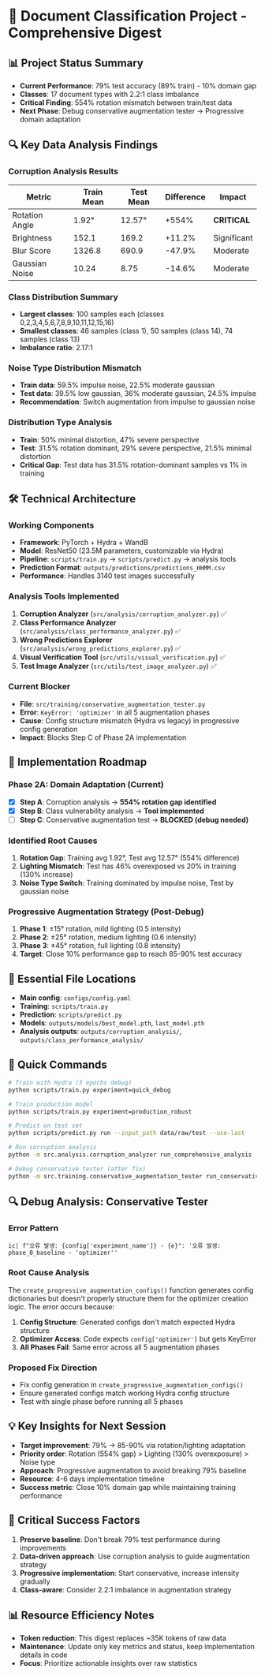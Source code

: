 # 🚀 Document Classification Project - Comprehensive Digest

## 📊 Project Status Summary
- **Current Performance**: 79% test accuracy (89% train) - 10% domain gap
- **Classes**: 17 document types with 2.2:1 class imbalance  
- **Critical Finding**: 554% rotation mismatch between train/test data
- **Next Phase**: Debug conservative augmentation tester → Progressive domain adaptation

## 🔍 Key Data Analysis Findings

### Corruption Analysis Results
| Metric | Train Mean | Test Mean | Difference | Impact |
|--------|------------|-----------|------------|--------|
| Rotation Angle | 1.92° | 12.57° | +554% | **CRITICAL** |
| Brightness | 152.1 | 169.2 | +11.2% | Significant |
| Blur Score | 1326.8 | 690.9 | -47.9% | Moderate |
| Gaussian Noise | 10.24 | 8.75 | -14.6% | Moderate |

### Class Distribution Summary
- **Largest classes**: 100 samples each (classes 0,2,3,4,5,6,7,8,9,10,11,12,15,16)
- **Smallest classes**: 46 samples (class 1), 50 samples (class 14), 74 samples (class 13)
- **Imbalance ratio**: 2.17:1

### Noise Type Distribution Mismatch
- **Train data**: 59.5% impulse noise, 22.5% moderate gaussian
- **Test data**: 39.5% low gaussian, 36% moderate gaussian, 24.5% impulse
- **Recommendation**: Switch augmentation from impulse to gaussian noise

### Distribution Type Analysis
- **Train**: 50% minimal distortion, 47% severe perspective
- **Test**: 31.5% rotation dominant, 29% severe perspective, 21.5% minimal distortion
- **Critical Gap**: Test data has 31.5% rotation-dominant samples vs 1% in training

## 🛠️ Technical Architecture

### Working Components
- **Framework**: PyTorch + Hydra + WandB
- **Model**: ResNet50 (23.5M parameters, customizable via Hydra)
- **Pipeline**: `scripts/train.py` → `scripts/predict.py` → analysis tools
- **Prediction Format**: `outputs/predictions/predictions_HHMM.csv`
- **Performance**: Handles 3140 test images successfully

### Analysis Tools Implemented
1. **Corruption Analyzer** (`src/analysis/corruption_analyzer.py`) ✅
2. **Class Performance Analyzer** (`src/analysis/class_performance_analyzer.py`) ✅  
3. **Wrong Predictions Explorer** (`src/analysis/wrong_predictions_explorer.py`) ✅
4. **Visual Verification Tool** (`src/utils/visual_verification.py`) ✅
5. **Test Image Analyzer** (`src/utils/test_image_analyzer.py`) ✅

### Current Blocker
- **File**: `src/training/conservative_augmentation_tester.py`
- **Error**: `KeyError: 'optimizer'` in all 5 augmentation phases
- **Cause**: Config structure mismatch (Hydra vs legacy) in progressive config generation
- **Impact**: Blocks Step C of Phase 2A implementation

## 🎯 Implementation Roadmap

### Phase 2A: Domain Adaptation (Current)
- [x] **Step A**: Corruption analysis → **554% rotation gap identified**
- [x] **Step B**: Class vulnerability analysis → **Tool implemented**  
- [ ] **Step C**: Conservative augmentation test → **BLOCKED (debug needed)**

### Identified Root Causes
1. **Rotation Gap**: Training avg 1.92°, Test avg 12.57° (554% difference)
2. **Lighting Mismatch**: Test has 46% overexposed vs 20% in training (130% increase)
3. **Noise Type Switch**: Training dominated by impulse noise, Test by gaussian noise

### Progressive Augmentation Strategy (Post-Debug)
1. **Phase 1**: ±15° rotation, mild lighting (0.5 intensity)
2. **Phase 2**: ±25° rotation, medium lighting (0.6 intensity)  
3. **Phase 3**: ±45° rotation, full lighting (0.8 intensity)
4. **Target**: Close 10% performance gap to reach 85-90% test accuracy

## 📁 Essential File Locations
- **Main config**: `configs/config.yaml`
- **Training**: `scripts/train.py` 
- **Prediction**: `scripts/predict.py`
- **Models**: `outputs/models/best_model.pth`, `last_model.pth`
- **Analysis outputs**: `outputs/corruption_analysis/`, `outputs/class_performance_analysis/`

## 🔧 Quick Commands
```bash
# Train with Hydra (3 epochs debug)
python scripts/train.py experiment=quick_debug

# Train production model  
python scripts/train.py experiment=production_robust

# Predict on test set  
python scripts/predict.py run --input_path data/raw/test --use-last

# Run corruption analysis
python -m src.analysis.corruption_analyzer run_comprehensive_analysis

# Debug conservative tester (after fix)
python -m src.training.conservative_augmentation_tester run_conservative_augmentation_test --baseline_checkpoint outputs/models/model_epoch_20.pth
```

## 🔍 Debug Analysis: Conservative Tester

### Error Pattern
```
ic| f"오류 발생: {config['experiment_name']} - {e}": '오류 발생: phase_0_baseline - 'optimizer''
```

### Root Cause Analysis
The `create_progressive_augmentation_configs()` function generates config dictionaries but doesn't properly structure them for the optimizer creation logic. The error occurs because:

1. **Config Structure**: Generated configs don't match expected Hydra structure
2. **Optimizer Access**: Code expects `config['optimizer']` but gets KeyError
3. **All Phases Fail**: Same error across all 5 augmentation phases

### Proposed Fix Direction
- Fix config generation in `create_progressive_augmentation_configs()`
- Ensure generated configs match working Hydra config structure
- Test with single phase before running all 5 phases

## 💡 Key Insights for Next Session
- **Target improvement**: 79% → 85-90% via rotation/lighting adaptation
- **Priority order**: Rotation (554% gap) > Lighting (130% overexposure) > Noise type
- **Approach**: Progressive augmentation to avoid breaking 79% baseline
- **Resource**: 4-6 days implementation timeline
- **Success metric**: Close 10% domain gap while maintaining training performance

## 🚨 Critical Success Factors
1. **Preserve baseline**: Don't break 79% test performance during improvements
2. **Data-driven approach**: Use corruption analysis to guide augmentation strategy
3. **Progressive implementation**: Start conservative, increase intensity gradually
4. **Class-aware**: Consider 2.2:1 imbalance in augmentation strategy

## 📊 Resource Efficiency Notes
- **Token reduction**: This digest replaces ~35K tokens of raw data
- **Maintenance**: Update only key metrics and status, keep implementation details in code
- **Focus**: Prioritize actionable insights over raw statistics